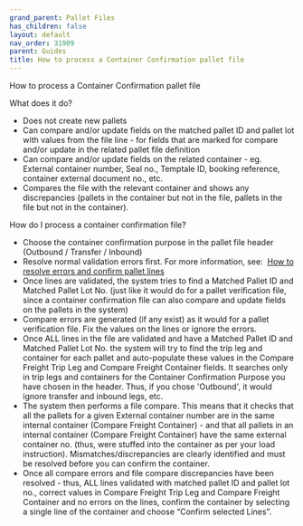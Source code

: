 ```yaml
---
grand_parent: Pallet Files
has_children: false
layout: default
nav_order: 31909
parent: Guides
title: How to process a Container Confirmation pallet file
---
```


How to process a Container Confirmation pallet file

What does it do?

* Does not create new pallets
* Can compare and/or update fields on the matched pallet ID and pallet lot with values from the file line - for fields that are marked for compare and/or update in the related pallet file definition
* Can compare and/or update fields on the related container - eg. External container number, Seal no., Temptale ID, booking reference, container external document no., etc.
* Compares the file with the relevant container and shows any discrepancies (pallets in the container but not in the file, pallets in the file but not in the container).



How do I process a container confirmation file?

* Choose the container confirmation purpose in the pallet file header (Outbound / Transfer / Inbound)
* Resolve normal validation errors first. For more information, see:  [How to resolve errors and confirm pallet lines](/articles/Stock%20and%20Logistics/Pallet%20Files/Guides/How%20to%20resolve%20errors%20and%20confirm%20pallet%20lines)
* Once lines are validated, the system tries to find a Matched Pallet ID and Matched Pallet Lot No. (just like it would do for a pallet verification file, since a container confirmation file can also compare and update fields on the pallets in the system)
* Compare errors are generated (if any exist) as it would for a pallet verification file. Fix the values on the lines or ignore the errors.
* Once ALL lines in the file are validated and have a Matched Pallet ID and Matched Pallet Lot No. the system will try to find the trip leg and container for each pallet and auto-populate these values in the Compare Freight Trip Leg and Compare Freight Container fields. It searches only in trip legs and containers for the Container Confirmation Purpose you have chosen in the header. Thus, if you chose 'Outbound', it would ignore transfer and inbound legs, etc.
* The system then performs a file compare. This means that it checks that all the pallets for a given External container number are in the same internal container (Compare Freight Container) - and that all pallets in an internal container (Compare Freight Container) have the same external container no. (thus, were stuffed into the container as per your load instruction). Mismatches/discrepancies are clearly identified and must be resolved before you can confirm the container.
* Once all compare errors and file compare discrepancies have been resolved - thus, ALL lines validated with matched pallet ID and pallet lot no., correct values in Compare Freight Trip Leg and Compare Freight Container and no errors on the lines, confirm the container by selecting a single line of the container and choose “Confirm selected Lines”.